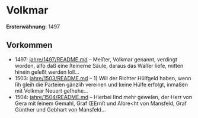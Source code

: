 # Volkmar

**Ersterwähnung:** 1497

## Vorkommen
- 1497: [jahre/1497/README.md](../jahre/1497/README.md) – Meiſter, Volkmar genannt, verdingt worden, alfo daß eine
ſteinerne Säule, daraus das Waſſer liefe, mitten hinein
geſeßt werden ſoll...
- 1503: [jahre/1503/README.md](../jahre/1503/README.md) – 1) Will der Richter Hülfgeld haben, wenn ſih gleih
die Parteien gänzlih vereinen und keine Hülfe erfolgt,
inmaßen mit Volkmar Neuert geſhehe...
- 1504: [jahre/1504/README.md](../jahre/1504/README.md) – Hierbei ſind mehr
geweſen, der Herr von Gera mit ſeinem Gemahl, Graf
ŒErnſt und Albre<ht von Mansfeld, Graf Günther und
Gebhart von Mansfeld...
